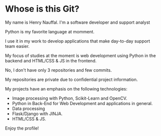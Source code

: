 # Whose is this Git?

My name is Henry Nauffal. I'm a software developer and support analyst

Python is my favorite language at momment.

I use it in my work to develop applications that make day-to-day support team easier.

My focus of studies at the moment is web development using Python in the backend and HTML/CSS & JS in the frontend.



No, I don't have only 3 repositories and few commits.

My repositories are private due to confidential project information.

My projects have an emphasis on the following technologies:

  - Image processing with Python, Scikit-Learn and OpenCV.
  - Python in Back-End for Web Development and applications in general.
  - Data processing
  - Flask/Django with JINJA.
  - HTML/CSS & JS.


Enjoy the profile!
